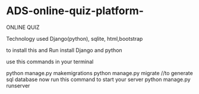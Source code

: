 # ADS-online-quiz-platform-

ONLINE QUIZ

Technology used Django(python), sqlite, html,bootstrap

to install this and Run install Django and python

use this commands in your terminal

python manage.py makemigrations
python manage.py migrate //to generate sql database
now run this command to start your server python manage.py runserver
